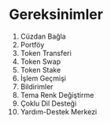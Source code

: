 # Gereksinimler

1. Cüzdan Bağla
2. Portföy
3. Token Transferi
4. Token Swap
5. Token Stake
6. İşlem Geçmişi
7. Bildirimler
8. Tema Renk Değiştirme
9. Çoklu Dil Desteği
10. Yardım-Destek Merkezi
